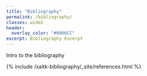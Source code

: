 ```yaml
---
title: "Bibliography"
permalink: /bibliography/
classes: wide2
header:
  overlay_color: "#0066CC"
excerpt: Bibliography Excerpt 
---
```

Intro to the bibliography

{% include /xaitk-bibliography/_site/references.html %}